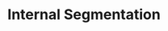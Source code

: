 ---
title: "Internal Segmentation"

categories: ['']

tags: ['Internal', 'Segmentation']

arwords: 'التقطيع الداخلي'

arexps: []

enwords: ['Internal Segmentation']

enexps: []

arlexicons: 'ق'

enlexicons: 'I'

authors: ['Ruqayya Roshdy']

translators: ['']

citations: 'تطبيقات الذكاء الاصطناعي في خدمة اللغة العربية'

sources: 'مركز الملك عبدالله بن عبدالعزيز الدولي لخدمة اللغة العربية'

word: "true"

slug: ""
---